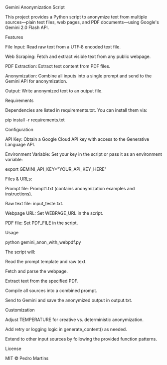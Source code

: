 Gemini Anonymization Script

This project provides a Python script to anonymize text from multiple sources—plain text files, web pages, and PDF documents—using Google's Gemini 2.0 Flash API.

Features

File Input: Read raw text from a UTF‑8 encoded text file.

Web Scraping: Fetch and extract visible text from any public webpage.

PDF Extraction: Extract text content from PDF files.

Anonymization: Combine all inputs into a single prompt and send to the Gemini API for anonymization.

Output: Write anonymized text to an output file.

Requirements

Dependencies are listed in requirements.txt. You can install them via:

pip install -r requirements.txt

Configuration

API Key: Obtain a Google Cloud API key with access to the Generative Language API.

Environment Variable: Set your key in the script or pass it as an environment variable:

export GEMINI_API_KEY="YOUR_API_KEY_HERE"

Files & URLs:

Prompt file: Prompt1.txt (contains anonymization examples and instructions).

Raw text file: input_teste.txt.

Webpage URL: Set WEBPAGE_URL in the script.

PDF file: Set PDF_FILE in the script.

Usage

python gemini_anon_with_webpdf.py

The script will:

Read the prompt template and raw text.

Fetch and parse the webpage.

Extract text from the specified PDF.

Compile all sources into a combined prompt.

Send to Gemini and save the anonymized output in output.txt.

Customization

Adjust TEMPERATURE for creative vs. deterministic anonymization.

Add retry or logging logic in generate_content() as needed.

Extend to other input sources by following the provided function patterns.

License

MIT © Pedro Martins